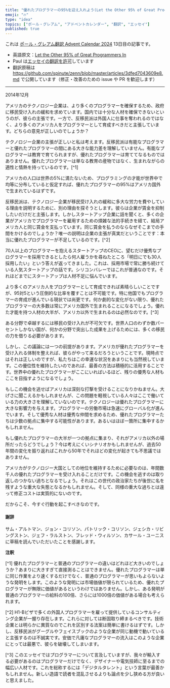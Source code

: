 ```yaml
---
title: "優れたプログラマーの95%を迎え入れよう(Let the Other 95% of Great Programmers In)"
emoji: "🔥"
type: "idea"
topics: ["ポール・グレアム", "アドベントカレンダー", "翻訳", "エッセイ"]
published: true
---
```


これは [ポール・グレアム翻訳 Advent Calendar 2024](https://adventar.org/calendars/10831) 13日目の記事です。

- 英語原文：[Let the Other 95% of Great Programmers In](https://paulgraham.com/95.html)
- Paul は[エッセイの翻訳を許可](https://paulgraham.com/gfaq.html)しています
- 翻訳原稿は https://github.com/spinute/zenn/blob/master/articles/3dfed7043609e8.md で公開しています（修正・改善のための issue や PR を歓迎します）
---

2014年12月

アメリカのテクノロジー企業は、より多くのプログラマーを確保するため、政府に移民受け入れの緩和を求めています。国内では十分な人材を確保できないというのが、彼らの主張です。一方で、反移民派は外国人に仕事を奪われるのではなく、より多くのアメリカ人をプログラマーとして育成すべきだと主張しています。どちらの意見が正しいのでしょうか？

テクノロジー企業の主張が正しいと私は考えます。反移民派は有能なプログラマーと優れたプログラマーの間にある大きな能力差を理解していません。有能なプログラマーは教育で育てられますが、優れたプログラマーは育ててなるものではありません。優れたプログラマーは単なる教育の産物ではなく、生まれながらの適性と情熱を持っているのです。[^1]

アメリカの人口は世界の5%に満たないため、プログラミングの才能が世界中で均等に分布していると仮定すれば、優れたプログラマーの95%はアメリカ国外で生まれているはずです。

反移民派は、テクノロジー企業が移民受け入れの緩和に多大な労力を費やしている理由を説明するために、別の理由を探そうとします。彼らは企業が賃金を抑制したいだけだと主張します。しかしスタートアップ企業に話を聞くと、多くの企業がアメリカでプログラマーを雇用するための煩雑な法的手続きを経て、結局アメリカ人と同じ賃金を支払っています。同じ賃金を払うのならなぜそこまでの手間をかけるのでしょうか？唯一の説明は企業の主張が真実だということです：本当に優れたプログラマーが不足しているのです。[^2]

70人以上のプログラマーを抱えるスタートアップのCEOに、望むだけ優秀なプログラマーを採用できるとしたら何人雇うかを尋ねたところ「明日にでも30人採用したい」という答えが返ってきました。これは、採用市場で常に勝ち続けている人気スタートアップの話です。シリコンバレーではこれが普通なのです。それほどまでにスタートアップは人材不足に悩んでいます。

より多くのアメリカ人をプログラマーとして育成できれば素晴らしいことですが、95対5という圧倒的な比率を覆すことは不可能です。特に他国でもプログラマーの育成が進んでいる現状では尚更です。何か劇的な変化がない限り、優れたプログラマーの大多数は常にアメリカ国外で生まれることになるでしょう。優れた才能を持つ人材の大半が、アメリカ以外で生まれるのは必然なのです。[^3]

ある分野で卓越するには移民の受け入れが不可欠です。世界人口のわずか数パーセントしかない国が、何かの分野で突出した成果を上げるためには、多くの移民の力を借りる必要があります。

しかし、この議論には一つの前提があります。アメリカが優れたプログラマーを受け入れる体制を整えれば、彼らがやって来るだろうということです。現時点ではそれは正しいのですが、私たちはこの幸運な状況をあまりにも当然視しています。この優位性を維持したいのであれば、最善の方法は積極的に活用することです。世界中の優れたプログラマーがここにいればいるほど、残りの優秀な人材もここを目指すようになるでしょう。

もしこの機会を逃せばアメリカは深刻な打撃を受けることになりかねません。大げさに聞こえるかもしれませんが、この問題を軽視している人々はここで働いている力の大きさを理解していないのです。テクノロジーは優れたプログラマーに大きな影響力を与えます。プログラマーの労働市場は急速にグローバル化が進んでいます。そして優秀な人材は優秀な仲間を求めるため、優れたプログラマーたちは少数の拠点に集中する可能性があります。あるいはほぼ一箇所に集中するかもしれません。

もし優れたプログラマーの大半が一つの拠点に集まり、それがアメリカ以外の場所だったらどうでしょう？今は考えにくいシナリオかもしれませんが、過去50年間の変化を振り返ればこれから50年でそれほどの変化が起きても不思議ではありません。

アメリカがテクノロジー大国としての地位を維持するために必要なのは、年間数千人の優れたプログラマーを受け入れることだけです。この機会を逃すのは取り返しのつかない過ちとなるでしょう。それはこの世代の政治家たちが後世に名を残すような重大な失態となるかもしれません。そして、同様の重大な過ちとは違って修正コストは実質的にないのです。

だからこそ、今すぐ行動を起こすべきなのです。

#### 謝辞

サム・アルトマン、ジョン・コリソン、パトリック・コリソン、ジェシカ・リビングストン、ジェフ・ラルストン、フレッド・ウィルソン、カサール・ユーニスに草稿を読んでいただいたことを感謝します。

**注釈**

[^1] 優れたプログラマーと普通のプログラマーの違いはどれほど大きいのでしょうか？あまりに大きすぎて直接測ることはできません。優れたプログラマーは単に同じ作業をより速くするだけでなく、普通のプログラマーが思いもよらないような発明をします。このような発明には市場価値が限られているため、優れたプログラマーが無限に価値があるというわけではありません。しかし、ある発明が普通のプログラマーの給料の100倍、さらには1000倍の価値がある場合も考えられます。

[^2] H1-Bビザで多くの外国人プログラマーを雇って提供しているコンサルティング企業が一握り存在します。これらに対しては断固取り締まるべきです。技術企業とは明らかに異質なのでこれを区別する法案は簡単に書けるはずです。しかし、反移民派がグーグルやフェイスブックのような企業が同じ動機で動いていると主張するのは不誠実です。安価で凡庸なプログラマーの流入はこのような企業にとっては最悪で、彼らを破壊してしまいます。

[^3] このエッセイではプログラマーについて言及していますが、我々が輸入する必要があるのはプログラマーだけでなく、デザイナーや電気技師に至るまでの幅広い人材です。これを総称するには「デジタルタレント」という言葉が最善かもしれません。新しい造語で読者を混乱させるよりも論点を少し狭める方が良いと思えました。
